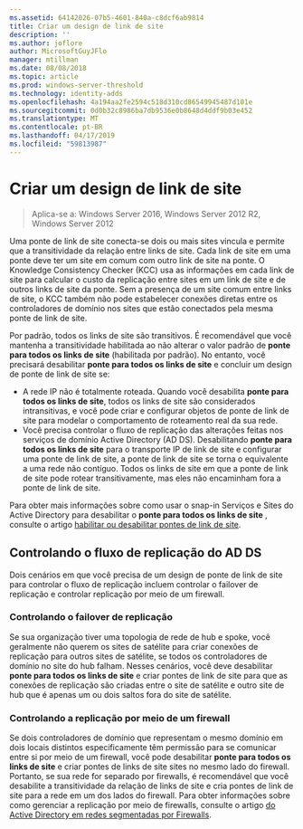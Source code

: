 ```yaml
---
ms.assetid: 64142026-07b5-4601-840a-c8dcf6ab9814
title: Criar um design de link de site
description: ''
ms.author: joflore
author: MicrosoftGuyJFlo
manager: mtillman
ms.date: 08/08/2018
ms.topic: article
ms.prod: windows-server-threshold
ms.technology: identity-adds
ms.openlocfilehash: 4a194aa2fe2594c518d310cd86549945487d101e
ms.sourcegitcommit: 0d0b32c8986ba7db9536e0b8648d4ddf9b03e452
ms.translationtype: MT
ms.contentlocale: pt-BR
ms.lasthandoff: 04/17/2019
ms.locfileid: "59813987"
---
```

# <a name="creating-a-site-link-bridge-design"></a>Criar um design de link de site

>Aplica-se a: Windows Server 2016, Windows Server 2012 R2, Windows Server 2012

Uma ponte de link de site conecta-se dois ou mais sites vincula e permite que a transitividade da relação entre links de site. Cada link de site em uma ponte deve ter um site em comum com outro link de site na ponte. O Knowledge Consistency Checker (KCC) usa as informações em cada link de site para calcular o custo da replicação entre sites em um link de site e de outros links de site da ponte. Sem a presença de um site comum entre links de site, o KCC também não pode estabelecer conexões diretas entre os controladores de domínio nos sites que estão conectados pela mesma ponte de link de site.  
  
Por padrão, todos os links de site são transitivos. É recomendável que você mantenha a transitividade habilitada ao não alterar o valor padrão de **ponte para todos os links de site** (habilitada por padrão). No entanto, você precisará desabilitar **ponte para todos os links de site** e concluir um design de ponte de link de site se:  

- A rede IP não é totalmente roteada. Quando você desabilita **ponte para todos os links de site**, todos os links de site são considerados intransitivas, e você pode criar e configurar objetos de ponte de link de site para modelar o comportamento de roteamento real da sua rede.  
- Você precisa controlar o fluxo de replicação das alterações feitas nos serviços de domínio Active Directory (AD DS). Desabilitando **ponte para todos os links de site** para o transporte IP de link de site e configurar uma ponte de link de site, a ponte de link de site se torna o equivalente a uma rede não contíguo. Todos os links de site em que a ponte de link de site pode rotear transitivamente, mas eles não encaminham fora a ponte de link de site.  

Para obter mais informações sobre como usar o snap-in Serviços e Sites do Active Directory para desabilitar o **ponte para todos os links de site** , consulte o artigo [habilitar ou desabilitar pontes de link de site](https://go.microsoft.com/fwlink/?LinkId=107073).  
  
## <a name="controlling-ad-ds-replication-flow"></a>Controlando o fluxo de replicação do AD DS

Dois cenários em que você precisa de um design de ponte de link de site para controlar o fluxo de replicação incluem controlar o failover de replicação e controlar replicação por meio de um firewall.  
  
### <a name="controlling-replication-failover"></a>Controlando o failover de replicação

Se sua organização tiver uma topologia de rede de hub e spoke, você geralmente não querem os sites de satélite para criar conexões de replicação para outros sites de satélite, se todos os controladores de domínio no site do hub falham. Nesses cenários, você deve desabilitar **ponte para todos os links de site** e criar pontes de link de site para que as conexões de replicação são criadas entre o site de satélite e outro site de hub que é apenas um ou dois saltos fora do site de satélite.  
  
### <a name="controlling-replication-through-a-firewall"></a>Controlando a replicação por meio de um firewall

Se dois controladores de domínio que representam o mesmo domínio em dois locais distintos especificamente têm permissão para se comunicar entre si por meio de um firewall, você pode desabilitar **ponte para todos os links de site** e criar pontes de links de site sites no mesmo lado do firewall. Portanto, se sua rede for separado por firewalls, é recomendável que você desabilite a transitividade da relação de links de site e cria pontes de link de site para a rede em um dos lados do firewall. Para obter informações sobre como gerenciar a replicação por meio de firewalls, consulte o artigo [do Active Directory em redes segmentadas por Firewalls](https://go.microsoft.com/fwlink/?LinkId=107074).
